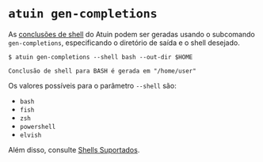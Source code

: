 # `atuin gen-completions`

As [conclusões de shell](https://en.wikipedia.org/wiki/Command-line_completion) do Atuin podem ser geradas usando o subcomando `gen-completions`, especificando o diretório de saída e o shell desejado.

```
$ atuin gen-completions --shell bash --out-dir $HOME

Conclusão de shell para BASH é gerada em "/home/user"
```

Os valores possíveis para o parâmetro `--shell` são:

- `bash`
- `fish`
- `zsh`
- `powershell`
- `elvish`

Além disso, consulte [Shells Suportados](./README.md#shells-suportados).
